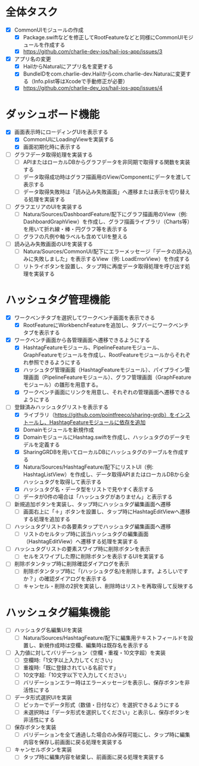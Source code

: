 # 全体タスク
- [x] CommonUIモジュールの作成
  - [x] Package.swiftなどを修正してRootFeatureなどと同様にCommonUIモジュールを作成する
  - [x] https://github.com/charlie-dev-ios/hail-ios-app/issues/3
- [x] アプリ名の変更
  - [x] HailからNaturalにアプリ名を変更する
  - [x] BundleIDをcom.charlie-dev.Hailからcom.charlie-dev.Naturaに変更する（Info.plist等はXcodeで手動修正が必要）
  - [x] https://github.com/charlie-dev_ios/hail-ios-app/issues/4

# ダッシュボード機能

- [x] 画面表示時にローディングUIを表示する
  - [x] CommonUIにLoadingViewを実装する
  - [x] 画面初期化時に表示する
- [ ] グラフデータ取得処理を実装する
  - [ ] APIまたはローカルDBからグラフデータを非同期で取得する関数を実装する
  - [ ] データ取得成功時はグラフ描画用のView/Componentにデータを渡して表示する
  - [ ] データ取得失敗時は「読み込み失敗画面」へ遷移または表示を切り替える処理を実装する
- [ ] グラフエリアのUIを実装する
  - [ ] Natura/Sources/DashboardFeature/配下にグラフ描画用のView（例: DashboardGraphView）を作成し、グラフ描画ライブラリ（Charts等）を用いて折れ線・棒・円グラフ等を表示する
  - [ ] グラフの凡例や軸ラベルも含めてUIを整える
- [ ] 読み込み失敗画面のUIを実装する
  - [ ] Natura/Sources/CommonUI/配下にエラーメッセージ「データの読み込みに失敗しました」を表示するView（例: LoadErrorView）を作成する
  - [ ] リトライボタンを設置し、タップ時に再度データ取得処理を呼び出す処理を実装する

# ハッシュタグ管理機能

- [x] ワークベンチタブを選択してワークベンチ画面を表示できる
  - [x] RootFeatureにWorkbenchFeatureを追加し、タブバーにワークベンチタブを表示する
- [x] ワークベンチ画面から各管理画面へ遷移できるようにする
  - [x] HashtagFeatureモジュール、PipelineFeatureモジュール、GraphFeatureモジュールを作成し、RootFeatureモジュールからそれぞれ参照できるようにする
  - [x] ハッシュタグ管理画面（HashtagFeatureモジュール）、パイプライン管理画面（PipelineFeatureモジュール）、グラフ管理画面（GraphFeatureモジュール）の雛形を用意する。
  - [x] ワークベンチ画面にリンクを用意し、それぞれの管理画面へ遷移できるようにする
- [ ] 登録済みハッシュタグリストを表示する
  - [x] ライブラリ（https://github.com/pointfreeco/sharing-grdb）をインストールし、HashtagFeatureモジュールに依存を追加
  - [x] Domainモジュールを新規作成
  - [x] DomainモジュールにHashtag.swiftを作成し、ハッシュタグのデータモデルを定義する
  - [x] SharingGRDBを用いてローカルDBにハッシュタグのテーブルを作成する
  - [x] Natura/Sources/HashtagFeature/配下にリストUI（例: HashtagListView）を作成し、データ取得APIまたはローカルDBから全ハッシュタグを取得して表示する
  - [x] ハッシュタグ名・データ型をリストで見やすく表示する
  - [ ] データが0件の場合は「ハッシュタグがありません」と表示する
- [ ] 新規追加ボタンを実装し、タップ時にハッシュタグ編集画面へ遷移
  - [ ] 画面右上に「＋」ボタンを設置し、タップ時にHashtagEditViewへ遷移する処理を追加する
- [ ] ハッシュタグリストの各要素タップでハッシュタグ編集画面へ遷移
  - [ ] リストのセルタップ時に該当ハッシュタグの編集画面（HashtagEditView）へ遷移する処理を実装する
- [ ] ハッシュタグリストの要素スワイプ時に削除ボタンを表示
  - [ ] セルをスワイプした際に削除ボタンを表示するUIを実装する
- [ ] 削除ボタンタップ時に削除確認ダイアログを表示
  - [ ] 削除ボタンタップ時に「(ハッシュタグ名)を削除します。よろしいですか？」の確認ダイアログを表示する
  - [ ] キャンセル・削除の2択を実装し、削除時はリストを再取得して反映する

# ハッシュタグ編集機能

- [ ] ハッシュタグ名編集UIを実装
  - [ ] Natura/Sources/HashtagFeature/配下に編集用テキストフィールドを設置し、新規作成時は空欄、編集時は既存名を表示する
- [ ] 入力値に対してバリデーション（空欄・重複・10文字超）を実装
  - [ ] 空欄時:「1文字以上入力してください」
  - [ ] 重複時:「既に登録されている名前です」
  - [ ] 10文字超:「10文字以下で入力してください」
  - [ ] バリデーションエラー時はエラーメッセージを表示し、保存ボタンを非活性にする
- [ ] データ形式選択UIを実装
  - [ ] ピッカーでデータ形式（数値・日付など）を選択できるようにする
  - [ ] 未選択時は「データ形式を選択してください」と表示し、保存ボタンを非活性にする
- [ ] 保存ボタンを実装
  - [ ] バリデーションを全て通過した場合のみ保存可能にし、タップ時に編集内容を保存し前画面に戻る処理を実装する
- [ ] キャンセルボタンを実装
  - [ ] タップ時に編集内容を破棄し、前画面に戻る処理を実装する
